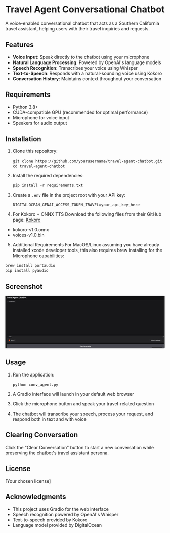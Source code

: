 # Travel Agent Conversational Chatbot

A voice-enabled conversational chatbot that acts as a Southern California travel assistant, helping users with their travel inquiries and requests.

## Features

- **Voice Input**: Speak directly to the chatbot using your microphone
- **Natural Language Processing**: Powered by OpenAI's language models
- **Speech Recognition**: Transcribes your voice using Whisper
- **Text-to-Speech**: Responds with a natural-sounding voice using Kokoro
- **Conversation History**: Maintains context throughout your conversation

## Requirements

- Python 3.8+
- CUDA-compatible GPU (recommended for optimal performance)
- Microphone for voice input
- Speakers for audio output

## Installation

1. Clone this repository:
   ```
   git clone https://github.com/yourusername/travel-agent-chatbot.git
   cd travel-agent-chatbot
   ```

2. Install the required dependencies:
   ```
   pip install -r requirements.txt
   ```

3. Create a `.env` file in the project root with your API key:
   ```
   DIGITALOCEAN_GENAI_ACCESS_TOKEN_TRAVEL=your_api_key_here
   ```
4. For Kokoro + ONNX TTS
Download the following files from their GitHub page: [Kokoro](https://github.com/thewh1teagle/kokoro-onnx/blob/main/examples/app.py)

- kokoro-v1.0.onnx
- voices-v1.0.bin

5. Additional Requirements
For MacOS/Linux assuming you have already installed xcode developer tools, this also requires brew installing for the Microphone capabilities:

```
brew install portaudio
pip install pyaudio
```

## Screenshot
![Screenshot](images/image.png)
## Usage

1. Run the application:
   ```
   python conv_agent.py
   ```

2. A Gradio interface will launch in your default web browser
3. Click the microphone button and speak your travel-related question
4. The chatbot will transcribe your speech, process your request, and respond both in text and with voice

## Clearing Conversation

Click the "Clear Conversation" button to start a new conversation while preserving the chatbot's travel assistant persona.

## License

[Your chosen license]

## Acknowledgments

- This project uses Gradio for the web interface
- Speech recognition powered by OpenAI's Whisper
- Text-to-speech provided by Kokoro
- Language model provided by DigitalOcean 